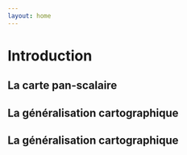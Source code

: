 ```yaml
---
layout: home
---
```


# Introduction

## La carte pan-scalaire

## La généralisation cartographique

## La généralisation cartographique